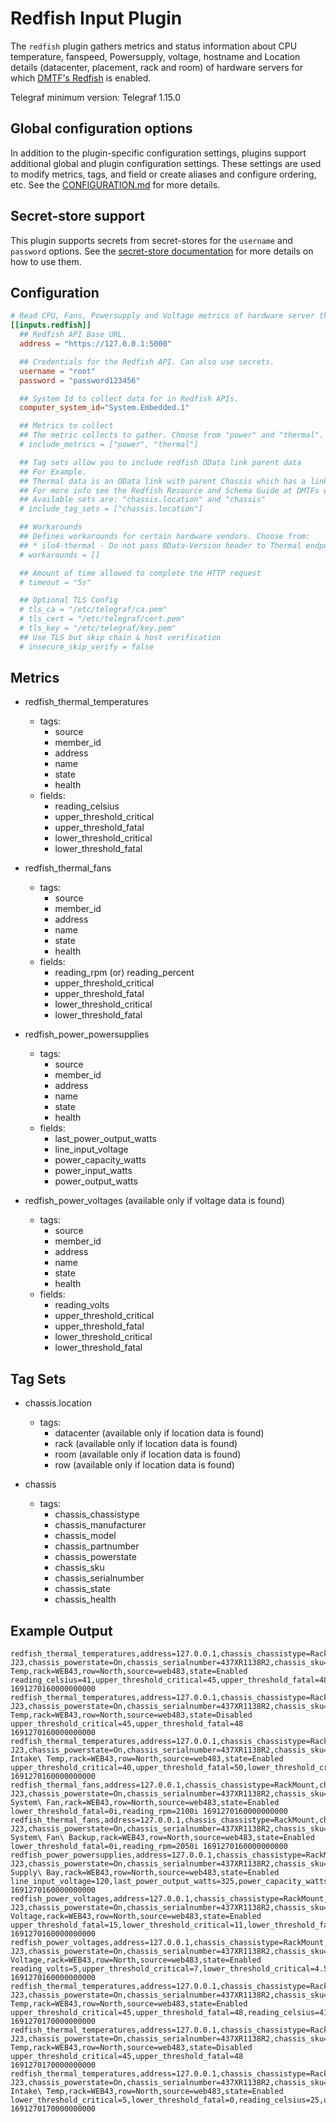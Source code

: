 # Redfish Input Plugin

The `redfish` plugin gathers metrics and status information about CPU
temperature, fanspeed, Powersupply, voltage, hostname and Location details
(datacenter, placement, rack and room) of hardware servers for which [DMTF's
Redfish](https://redfish.dmtf.org/) is enabled.

Telegraf minimum version: Telegraf 1.15.0

## Global configuration options <!-- @/docs/includes/plugin_config.md -->

In addition to the plugin-specific configuration settings, plugins support
additional global and plugin configuration settings. These settings are used to
modify metrics, tags, and field or create aliases and configure ordering, etc.
See the [CONFIGURATION.md][CONFIGURATION.md] for more details.

[CONFIGURATION.md]: ../../../docs/CONFIGURATION.md#plugins

## Secret-store support

This plugin supports secrets from secret-stores for the `username` and `password` options.
See the [secret-store documentation][SECRETSTORE] for more details on how
to use them.

[SECRETSTORE]: ../../../docs/CONFIGURATION.md#secret-store-secrets

## Configuration

```toml @sample.conf
# Read CPU, Fans, Powersupply and Voltage metrics of hardware server through redfish APIs
[[inputs.redfish]]
  ## Redfish API Base URL.
  address = "https://127.0.0.1:5000"

  ## Credentials for the Redfish API. Can also use secrets.
  username = "root"
  password = "password123456"

  ## System Id to collect data for in Redfish APIs.
  computer_system_id="System.Embedded.1"

  ## Metrics to collect
  ## The metric collects to gather. Choose from "power" and "thermal".
  # include_metrics = ["power", "thermal"]

  ## Tag sets allow you to include redfish OData link parent data
  ## For Example.
  ## Thermal data is an OData link with parent Chassis which has a link of Location.
  ## For more info see the Redfish Resource and Schema Guide at DMTFs website.
  ## Available sets are: "chassis.location" and "chassis"
  # include_tag_sets = ["chassis.location"]

  ## Workarounds
  ## Defines workarounds for certain hardware vendors. Choose from:
  ## * ilo4-thermal - Do not pass 0Data-Version header to Thermal endpoint
  # workarounds = []

  ## Amount of time allowed to complete the HTTP request
  # timeout = "5s"

  ## Optional TLS Config
  # tls_ca = "/etc/telegraf/ca.pem"
  # tls_cert = "/etc/telegraf/cert.pem"
  # tls_key = "/etc/telegraf/key.pem"
  ## Use TLS but skip chain & host verification
  # insecure_skip_verify = false
```

## Metrics

- redfish_thermal_temperatures
  - tags:
    - source
    - member_id
    - address
    - name
    - state
    - health
  - fields:
    - reading_celsius
    - upper_threshold_critical
    - upper_threshold_fatal
    - lower_threshold_critical
    - lower_threshold_fatal

- redfish_thermal_fans
  - tags:
    - source
    - member_id
    - address
    - name
    - state
    - health
  - fields:
    - reading_rpm (or) reading_percent
    - upper_threshold_critical
    - upper_threshold_fatal
    - lower_threshold_critical
    - lower_threshold_fatal

- redfish_power_powersupplies
  - tags:
    - source
    - member_id
    - address
    - name
    - state
    - health
  - fields:
    - last_power_output_watts
    - line_input_voltage
    - power_capacity_watts
    - power_input_watts
    - power_output_watts

- redfish_power_voltages (available only if voltage data is found)
  - tags:
    - source
    - member_id
    - address
    - name
    - state
    - health
  - fields:
    - reading_volts
    - upper_threshold_critical
    - upper_threshold_fatal
    - lower_threshold_critical
    - lower_threshold_fatal

## Tag Sets

- chassis.location
  - tags:
    - datacenter (available only if location data is found)
    - rack (available only if location data is found)
    - room (available only if location data is found)
    - row (available only if location data is found)

- chassis
  - tags:
    - chassis_chassistype
    - chassis_manufacturer
    - chassis_model
    - chassis_partnumber
    - chassis_powerstate
    - chassis_sku
    - chassis_serialnumber
    - chassis_state
    - chassis_health

## Example Output

```text
redfish_thermal_temperatures,address=127.0.0.1,chassis_chassistype=RackMount,chassis_health=OK,chassis_manufacturer=Contoso,chassis_model=3500RX,chassis_partnumber=224071-J23,chassis_powerstate=On,chassis_serialnumber=437XR1138R2,chassis_sku=8675309,chassis_state=Enabled,health=OK,member_id=0,name=CPU1\ Temp,rack=WEB43,row=North,source=web483,state=Enabled reading_celsius=41,upper_threshold_critical=45,upper_threshold_fatal=48 1691270160000000000
redfish_thermal_temperatures,address=127.0.0.1,chassis_chassistype=RackMount,chassis_health=OK,chassis_manufacturer=Contoso,chassis_model=3500RX,chassis_partnumber=224071-J23,chassis_powerstate=On,chassis_serialnumber=437XR1138R2,chassis_sku=8675309,chassis_state=Enabled,member_id=1,name=CPU2\ Temp,rack=WEB43,row=North,source=web483,state=Disabled upper_threshold_critical=45,upper_threshold_fatal=48 1691270160000000000
redfish_thermal_temperatures,address=127.0.0.1,chassis_chassistype=RackMount,chassis_health=OK,chassis_manufacturer=Contoso,chassis_model=3500RX,chassis_partnumber=224071-J23,chassis_powerstate=On,chassis_serialnumber=437XR1138R2,chassis_sku=8675309,chassis_state=Enabled,health=OK,member_id=2,name=Chassis\ Intake\ Temp,rack=WEB43,row=North,source=web483,state=Enabled upper_threshold_critical=40,upper_threshold_fatal=50,lower_threshold_critical=5,lower_threshold_fatal=0,reading_celsius=25 1691270160000000000
redfish_thermal_fans,address=127.0.0.1,chassis_chassistype=RackMount,chassis_health=OK,chassis_manufacturer=Contoso,chassis_model=3500RX,chassis_partnumber=224071-J23,chassis_powerstate=On,chassis_serialnumber=437XR1138R2,chassis_sku=8675309,chassis_state=Enabled,health=OK,member_id=0,name=BaseBoard\ System\ Fan,rack=WEB43,row=North,source=web483,state=Enabled lower_threshold_fatal=0i,reading_rpm=2100i 1691270160000000000
redfish_thermal_fans,address=127.0.0.1,chassis_chassistype=RackMount,chassis_health=OK,chassis_manufacturer=Contoso,chassis_model=3500RX,chassis_partnumber=224071-J23,chassis_powerstate=On,chassis_serialnumber=437XR1138R2,chassis_sku=8675309,chassis_state=Enabled,health=OK,member_id=1,name=BaseBoard\ System\ Fan\ Backup,rack=WEB43,row=North,source=web483,state=Enabled lower_threshold_fatal=0i,reading_rpm=2050i 1691270160000000000
redfish_power_powersupplies,address=127.0.0.1,chassis_chassistype=RackMount,chassis_health=OK,chassis_manufacturer=Contoso,chassis_model=3500RX,chassis_partnumber=224071-J23,chassis_powerstate=On,chassis_serialnumber=437XR1138R2,chassis_sku=8675309,chassis_state=Enabled,health=Warning,member_id=0,name=Power\ Supply\ Bay,rack=WEB43,row=North,source=web483,state=Enabled line_input_voltage=120,last_power_output_watts=325,power_capacity_watts=800 1691270160000000000
redfish_power_voltages,address=127.0.0.1,chassis_chassistype=RackMount,chassis_health=OK,chassis_manufacturer=Contoso,chassis_model=3500RX,chassis_partnumber=224071-J23,chassis_powerstate=On,chassis_serialnumber=437XR1138R2,chassis_sku=8675309,chassis_state=Enabled,health=OK,member_id=0,name=VRM1\ Voltage,rack=WEB43,row=North,source=web483,state=Enabled upper_threshold_fatal=15,lower_threshold_critical=11,lower_threshold_fatal=10,reading_volts=12,upper_threshold_critical=13 1691270160000000000
redfish_power_voltages,address=127.0.0.1,chassis_chassistype=RackMount,chassis_health=OK,chassis_manufacturer=Contoso,chassis_model=3500RX,chassis_partnumber=224071-J23,chassis_powerstate=On,chassis_serialnumber=437XR1138R2,chassis_sku=8675309,chassis_state=Enabled,health=OK,member_id=1,name=VRM2\ Voltage,rack=WEB43,row=North,source=web483,state=Enabled reading_volts=5,upper_threshold_critical=7,lower_threshold_critical=4.5 1691270160000000000
redfish_thermal_temperatures,address=127.0.0.1,chassis_chassistype=RackMount,chassis_health=OK,chassis_manufacturer=Contoso,chassis_model=3500RX,chassis_partnumber=224071-J23,chassis_powerstate=On,chassis_serialnumber=437XR1138R2,chassis_sku=8675309,chassis_state=Enabled,health=OK,member_id=0,name=CPU1\ Temp,rack=WEB43,row=North,source=web483,state=Enabled upper_threshold_critical=45,upper_threshold_fatal=48,reading_celsius=41 1691270170000000000
redfish_thermal_temperatures,address=127.0.0.1,chassis_chassistype=RackMount,chassis_health=OK,chassis_manufacturer=Contoso,chassis_model=3500RX,chassis_partnumber=224071-J23,chassis_powerstate=On,chassis_serialnumber=437XR1138R2,chassis_sku=8675309,chassis_state=Enabled,member_id=1,name=CPU2\ Temp,rack=WEB43,row=North,source=web483,state=Disabled upper_threshold_critical=45,upper_threshold_fatal=48 1691270170000000000
redfish_thermal_temperatures,address=127.0.0.1,chassis_chassistype=RackMount,chassis_health=OK,chassis_manufacturer=Contoso,chassis_model=3500RX,chassis_partnumber=224071-J23,chassis_powerstate=On,chassis_serialnumber=437XR1138R2,chassis_sku=8675309,chassis_state=Enabled,health=OK,member_id=2,name=Chassis\ Intake\ Temp,rack=WEB43,row=North,source=web483,state=Enabled lower_threshold_critical=5,lower_threshold_fatal=0,reading_celsius=25,upper_threshold_critical=40,upper_threshold_fatal=50 1691270170000000000
```

